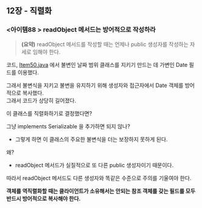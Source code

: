 ## 12장 - 직렬화

### <아이템88 > readObject 메서드는 방어적으로 작성하라

> **(요약)** readObject 메서드를 작성할 때는 언제나 public 생성자를 작성하는 자세로 임해야 한다.

코드, [Item50.java](https://github.com/ziippy/EffectiveJava/blob/master/src/chapter8/item50/Item50.java) 에서 불변인 날짜 범위 클래스를 지키기 만드는 데 가변인 Date 필드를 이용했다.

그래서 불변식을 지키고 불변을 유지하기 위해 생성자와 접근자에서 Date 객체를 방어적으로 복사했다.  
그래서 코드가 상당히 길어졌다.

이 클래스를 직렬화하기로 결정했다면? 

그냥 implements Serializable 을 추가하면 되지 않나?

- 그렇게 하면 이 클래스의 주요한 불변식을 더는 보장하지 못하게 된다.

왜?

- readObject 메서드가 실질적으로 또 다른 public 생성자이기 때문이다.

따라서 readObject 메서드도 다른 생성자와 똑같은 수준으로 주의를 기울여야 한다.

**객체를 역직렬화할 때는 클라이언트가 소유해서는 안되는 참조 객체를 갖는 필드를 모두 반드시 방어적으로 복사해야 한다.**
